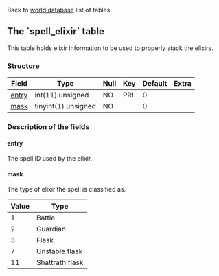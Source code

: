 Back to [world database](mangosdb_struct) list of tables.

The \`spell\_elixir\` table
---------------------------

This table holds elixir information to be used to properly stack the elixirs.

### Structure

| **Field**                   | **Type**            | **Null** | **Key** | **Default** | **Extra** |
|-----------------------------|---------------------|----------|---------|-------------|-----------|
| [entry](Spell_elixir#entry) | int(11) unsigned    | NO       | PRI     | 0           |           |
| [mask](Spell_elixir#mask)   | tinyint(1) unsigned | NO       |         | 0           |           |

### Description of the fields

#### entry

The spell ID used by the elixir.

#### mask

The type of elixir the spell is classified as.

| Value | Type            |
|-------|-----------------|
| 1     | Battle          |
| 2     | Guardian        |
| 3     | Flask           |
| 7     | Unstable flask  |
| 11    | Shattrath flask |


